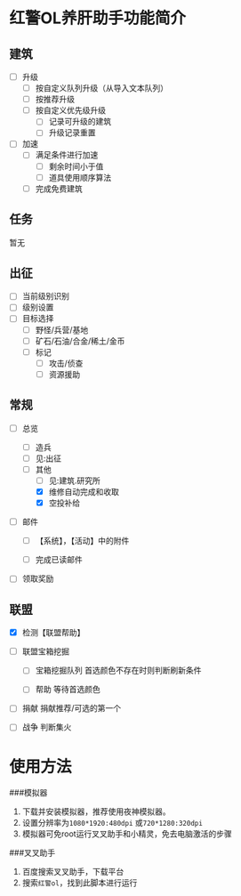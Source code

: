 

# 红警OL养肝助手功能简介

## 建筑

- [ ] 升级
  - [ ] 按自定义队列升级（从导入文本队列）
  - [ ] 按推荐升级
  - [ ] 按自定义优先级升级
    - [ ] 记录可升级的建筑
    - [ ] 升级记录重置
- [ ] 加速
  - [ ] 满足条件进行加速
    - [ ] 剩余时间小于值
    - [ ] 道具使用顺序算法
  - [ ] 完成免费建筑

## 任务

暂无

## 出征

- [ ] 当前级别识别
- [ ] 级别设置
- [ ] 目标选择
  - [ ] 野怪/兵营/基地
  - [ ] 矿石/石油/合金/稀土/金币
  - [ ] 标记
    - [ ] 攻击/侦查
    - [ ] 资源援助

## 常规

- [ ] 总览

   - [ ] 造兵
   - [ ] 见:出征
   - [ ] 其他
     - [ ] 见:建筑.研究所
     - [x] 维修自动完成和收取
     - [x] 空投补给
- [ ] 邮件

   - [ ] 【系统】，【活动】中的附件
   - [ ] 完成已读邮件


- [ ] 领取奖励

## 联盟

- [x] 检测【联盟帮助】
- [ ] 联盟宝箱挖掘

  - [ ] 宝箱挖掘队列 首选颜色不存在时则判断刷新条件

  - [ ] 帮助 等待首选颜色
- [ ] 捐献 捐献推荐/可选的第一个
- [ ] 战争 判断集火
# 使用方法

###模拟器

1. 下载并安装模拟器，推荐使用夜神模拟器。
2. 设置分辨率为`1080*1920:480dpi` 或`720*1280:320dpi`
3. 模拟器可免root运行叉叉助手和小精灵，免去电脑激活的步骤

###叉叉助手

1. 百度搜索叉叉助手，下载平台
2. 搜索`红警ol`，找到此脚本进行运行
